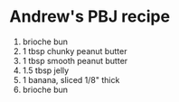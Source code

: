 # Andrew's PBJ recipe
1. brioche bun
2. 1 tbsp chunky peanut butter
3. 1 tbsp smooth peanut butter
4. 1.5 tbsp jelly
5. 1 banana, sliced 1/8" thick
6. brioche bun
